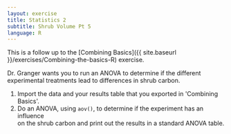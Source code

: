 ```yaml
---
layout: exercise
title: Statistics 2
subtitle: Shrub Volume Pt 5
language: R
---
```


This is a follow up to the [Combining Basics]({{ site.baseurl }}/exercises/Combining-the-basics-R) exercise.

Dr. Granger wants you to run an ANOVA to determine if the different experimental 
treatments lead to differences in shrub carbon.

1. Import the data and your results table that you exported in 'Combining 
   Basics'.
2. Do an ANOVA, using `aov()`, to determine if the experiment has an influence  
   on the shrub carbon and print out the results in a standard ANOVA table. 
